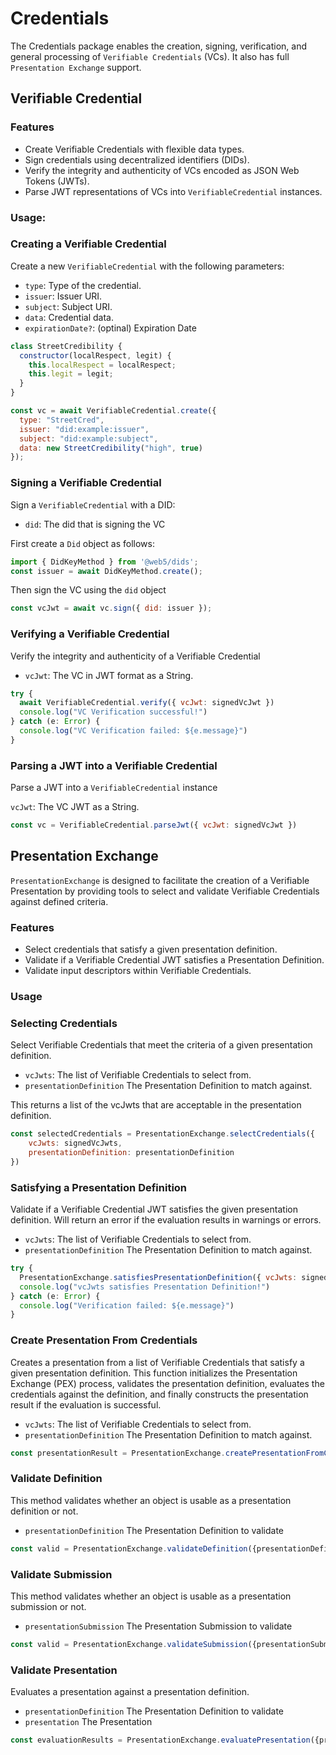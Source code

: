 # Credentials

The Credentials package enables the creation, signing, verification, and general processing of `Verifiable Credentials` (VCs). It also has full `Presentation Exchange` support.

## Verifiable Credential

### Features

- Create Verifiable Credentials with flexible data types.
- Sign credentials using decentralized identifiers (DIDs).
- Verify the integrity and authenticity of VCs encoded as JSON Web Tokens (JWTs).
- Parse JWT representations of VCs into `VerifiableCredential` instances.

### Usage:
### Creating a Verifiable Credential

Create a new `VerifiableCredential` with the following parameters:

- `type`: Type of the credential.
- `issuer`: Issuer URI.
- `subject`: Subject URI.
- `data`: Credential data.
- `expirationDate?`: (optinal) Expiration Date

```javascript
class StreetCredibility {
  constructor(localRespect, legit) {
    this.localRespect = localRespect;
    this.legit = legit;
  }
}

const vc = await VerifiableCredential.create({
  type: "StreetCred",
  issuer: "did:example:issuer",
  subject: "did:example:subject",
  data: new StreetCredibility("high", true)
});
```

### Signing a Verifiable Credential
Sign a `VerifiableCredential` with a DID:

- `did`: The did that is signing the VC

First create a `Did` object as follows:
```javascript
import { DidKeyMethod } from '@web5/dids';
const issuer = await DidKeyMethod.create();
```

Then sign the VC using the `did` object
```javascript
const vcJwt = await vc.sign({ did: issuer });
```

### Verifying a Verifiable Credential
Verify the integrity and authenticity of a Verifiable Credential

- `vcJwt`: The VC in JWT format as a String.
```javascript
try {
  await VerifiableCredential.verify({ vcJwt: signedVcJwt })
  console.log("VC Verification successful!")
} catch (e: Error) {
  console.log("VC Verification failed: ${e.message}")
}
```

### Parsing a JWT into a Verifiable Credential
Parse a JWT into a `VerifiableCredential` instance

`vcJwt`: The VC JWT as a String.

```javascript
const vc = VerifiableCredential.parseJwt({ vcJwt: signedVcJwt })
```

## Presentation Exchange

`PresentationExchange` is designed to facilitate the creation of a Verifiable Presentation by providing tools to select and validate Verifiable Credentials against defined criteria.

### Features

- Select credentials that satisfy a given presentation definition.
- Validate if a Verifiable Credential JWT satisfies a Presentation Definition.
- Validate input descriptors within Verifiable Credentials.


### Usage

### Selecting Credentials
Select Verifiable Credentials that meet the criteria of a given presentation definition.

- `vcJwts`: The list of Verifiable Credentials to select from.
- `presentationDefinition` The Presentation Definition to match against.

This returns a list of the vcJwts that are acceptable in the presentation definition.
```javascript
const selectedCredentials = PresentationExchange.selectCredentials({
    vcJwts: signedVcJwts,
    presentationDefinition: presentationDefinition
})
```

### Satisfying a Presentation Definition
Validate if a Verifiable Credential JWT satisfies the given presentation definition. Will return an error if the evaluation results in warnings or errors.

- `vcJwts`: The list of Verifiable Credentials to select from.
- `presentationDefinition` The Presentation Definition to match against.

```javascript 
try {
  PresentationExchange.satisfiesPresentationDefinition({ vcJwts: signedVcJwts, presentationDefinition: presentationDefinition })
  console.log("vcJwts satisfies Presentation Definition!")
} catch (e: Error) {
  console.log("Verification failed: ${e.message}")
}
```

### Create Presentation From Credentials
Creates a presentation from a list of Verifiable Credentials that satisfy a given presentation definition. This function initializes the Presentation Exchange (PEX) process, validates the presentation definition, evaluates the credentials against the definition, and finally constructs the presentation result if the evaluation is successful.

- `vcJwts`: The list of Verifiable Credentials to select from.
- `presentationDefinition` The Presentation Definition to match against.

```javascript
const presentationResult = PresentationExchange.createPresentationFromCredentials({ vcJwts: signedVcJwts, presentationDefinition: presentationDefinition })
```

### Validate Definition
This method validates whether an object is usable as a presentation definition or not.

- `presentationDefinition` The Presentation Definition to validate

```javascript
const valid = PresentationExchange.validateDefinition({presentationDefinition})
```

### Validate Submission
This method validates whether an object is usable as a presentation submission or not.

- `presentationSubmission` The Presentation Submission to validate 

```javascript
const valid = PresentationExchange.validateSubmission({presentationSubmission})
```

### Validate Presentation
Evaluates a presentation against a presentation definition.

- `presentationDefinition` The Presentation Definition to validate
- `presentation` The Presentation

```javascript
const evaluationResults = PresentationExchange.evaluatePresentation({presentationDefinition, presentation})
```